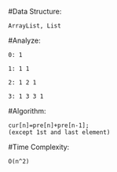  
 #Data Structure: 

    ArrayList, List

 #Analyze: 

    0: 1

    1: 1 1

    2: 1 2 1

    3: 1 3 3 1

 #Algorithm: 

    cur[n]=pre[n]+pre[n-1];  
    (except 1st and last element)

 #Time Complexity: 

    O(n^2)
